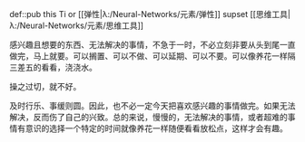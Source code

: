 def::pub this Ti or [[弹性|λ:/Neural-Networks/元素/弹性]] supset [[思维工具|λ:/Neural-Networks/元素/思维工具]]

感兴趣且想要的东西、无法解决的事情，不急于一时，不必立刻非要从头到尾一直做完，马上就要。可以搁置、可以不做、可以延期、可以不要。可以像养花一样隔三差五的看看，浇浇水。

操之过切，就不好。

及时行乐、事缓则圆。因此，也不必一定今天把喜欢感兴趣的事情做完。如果无法解决，反而伤了自己的兴致。总的来说，慢慢的，无法解决的事情，或者超难的事情有意识的选择一个特定的时间就像养花一样随便看看放松点，这样才会有趣。